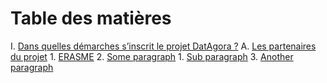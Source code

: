 # Table des matières


I. [Dans quelles démarches s’inscrit le projet DatAgora ?](#I)
    A. [Les partenaires du projet](#IA)
        1. [ERASME](#IA1)
2. [Some paragraph](#paragraph1)
    1. [Sub paragraph](#subparagraph1)
3. [Another paragraph](#paragraph2)
